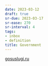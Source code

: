 ```yaml
---
date: 2023-03-12
draft: true
sr-due: 2023-03-17
sr-ease: 270
sr-interval: 4
tags:
- inbox
- definition
title: Government
---
```


[gosuslugi.ru](https://www.gosuslugi.ru/)